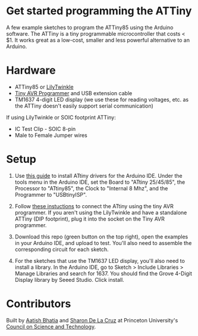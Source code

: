 # Get started programming the ATTiny

A few example sketches to program the ATTiny85 using the Arduino software. The ATTiny is a tiny programmable microcontroller that costs < $1. It works great as a low-cost, smaller and less powerful alternative to an Arduino.

# Hardware

- ATTiny85 or [LilyTwinkle](https://www.sparkfun.com/products/11364)
- [Tiny AVR Programmer](https://www.sparkfun.com/products/11801) and USB extension cable
- TM1637 4-digit LED display (we use these for reading voltages, etc. as the ATTiny doesn't easily support serial communication)

If using LilyTwinkle or SOIC footprint ATTiny:
- IC Test Clip - SOIC 8-pin
- Male to Female Jumper wires

# Setup

1. Use [this guide](http://highlowtech.org/?p=1695) to install ATtiny drivers for the Arduino IDE. Under the tools menu in the Arduino IDE, set the Board to "ATtiny 25/45/85", the Processor to "ATtiny85", the Clock to "Internal 8 Mhz", and the Programmer to "USBtinyISP".

2. Follow [these instuctions](https://learn.sparkfun.com/tutorials/re-programming-the-lilytiny--lilytwinkle) to connect the ATtiny using the tiny AVR programmer. If you aren't using the LilyTwinkle and have a standalone ATTiny (DIP footprint), plug it into the socket on the Tiny AVR programmer.

3. Download this repo (green button on the top right), open the examples in your Arduino IDE, and upload to test. You'll also need to assemble the corresponding circuit for each sketch.

4. For the sketches that use the TM1637 LED display, you'll also need to install a library. In the Arduino IDE, go to Sketch > Include Libraries > Manage Libraries and search for 1637. You should find the Grove 4-Digit Display library by Seeed Studio. Click install.

# Contributors
Built by [Aatish Bhatia](https://github.com/aatishb) and [Sharon De La Cruz](https://github.com/unoseistres) at Princeton University's [Council on Science and Technology](http://cst.princeton.edu).
